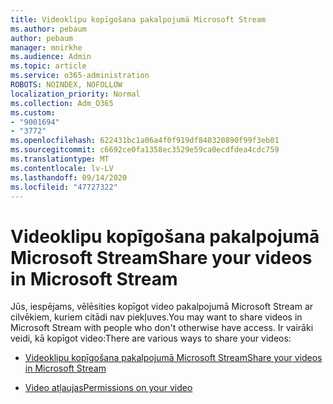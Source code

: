 ```yaml
---
title: Videoklipu kopīgošana pakalpojumā Microsoft Stream
ms.author: pebaum
author: pebaum
manager: mnirkhe
ms.audience: Admin
ms.topic: article
ms.service: o365-administration
ROBOTS: NOINDEX, NOFOLLOW
localization_priority: Normal
ms.collection: Adm_O365
ms.custom:
- "9001694"
- "3772"
ms.openlocfilehash: 622431bc1a06a4f0f919df840320890f99f3eb01
ms.sourcegitcommit: c6692ce0fa1358ec3529e59ca0ecdfdea4cdc759
ms.translationtype: MT
ms.contentlocale: lv-LV
ms.lasthandoff: 09/14/2020
ms.locfileid: "47727322"
---
```

# <a name="share-your-videos-in-microsoft-stream"></a><span data-ttu-id="8be53-102">Videoklipu kopīgošana pakalpojumā Microsoft Stream</span><span class="sxs-lookup"><span data-stu-id="8be53-102">Share your videos in Microsoft Stream</span></span>

<span data-ttu-id="8be53-103">Jūs, iespējams, vēlēsities kopīgot video pakalpojumā Microsoft Stream ar cilvēkiem, kuriem citādi nav piekļuves.</span><span class="sxs-lookup"><span data-stu-id="8be53-103">You may want to share videos in Microsoft Stream with people who don't otherwise have access.</span></span> <span data-ttu-id="8be53-104">Ir vairāki veidi, kā kopīgot video:</span><span class="sxs-lookup"><span data-stu-id="8be53-104">There are various ways to share your videos:</span></span>

- [<span data-ttu-id="8be53-105">Videoklipu kopīgošana pakalpojumā Microsoft Stream</span><span class="sxs-lookup"><span data-stu-id="8be53-105">Share your videos in Microsoft Stream</span></span>](https://docs.microsoft.com/stream/portal-share-video)

- [<span data-ttu-id="8be53-106">Video atļaujas</span><span class="sxs-lookup"><span data-stu-id="8be53-106">Permissions on your video</span></span>](https://docs.microsoft.com/stream/portal-share-video#permissions-on-your-video)
